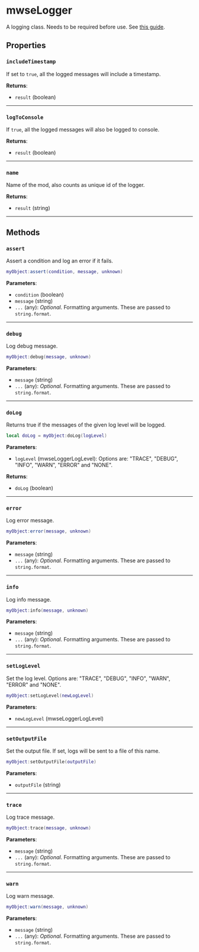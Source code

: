 # mwseLogger
<div class="search_terms" style="display: none">mwselogger</div>

<!---
	This file is autogenerated. Do not edit this file manually. Your changes will be ignored.
	More information: https://github.com/MWSE/MWSE/tree/master/docs
-->

A logging class. Needs to be required before use. See [this guide](https://mwse.github.io/MWSE/guides/logging/).

## Properties

### `includeTimestamp`
<div class="search_terms" style="display: none">includetimestamp</div>

If set to `true`, all the logged messages will include a timestamp.

**Returns**:

* `result` (boolean)

***

### `logToConsole`
<div class="search_terms" style="display: none">logtoconsole</div>

If `true`, all the logged messages will also be logged to console.

**Returns**:

* `result` (boolean)

***

### `name`
<div class="search_terms" style="display: none">name</div>

Name of the mod, also counts as unique id of the logger.

**Returns**:

* `result` (string)

***

## Methods

### `assert`
<div class="search_terms" style="display: none">assert</div>

Assert a condition and log an error if it fails.

```lua
myObject:assert(condition, message, unknown)
```

**Parameters**:

* `condition` (boolean)
* `message` (string)
* `...` (any): *Optional*. Formatting arguments. These are passed to `string.format`.

***

### `debug`
<div class="search_terms" style="display: none">debug</div>

Log debug message.

```lua
myObject:debug(message, unknown)
```

**Parameters**:

* `message` (string)
* `...` (any): *Optional*. Formatting arguments. These are passed to `string.format`.

***

### `doLog`
<div class="search_terms" style="display: none">dolog</div>

Returns true if the messages of the given log level will be logged.

```lua
local doLog = myObject:doLog(logLevel)
```

**Parameters**:

* `logLevel` (mwseLoggerLogLevel): Options are: "TRACE", "DEBUG", "INFO", "WARN", "ERROR" and "NONE".

**Returns**:

* `doLog` (boolean)

***

### `error`
<div class="search_terms" style="display: none">error</div>

Log error message.

```lua
myObject:error(message, unknown)
```

**Parameters**:

* `message` (string)
* `...` (any): *Optional*. Formatting arguments. These are passed to `string.format`.

***

### `info`
<div class="search_terms" style="display: none">info</div>

Log info message.

```lua
myObject:info(message, unknown)
```

**Parameters**:

* `message` (string)
* `...` (any): *Optional*. Formatting arguments. These are passed to `string.format`.

***

### `setLogLevel`
<div class="search_terms" style="display: none">setloglevel, loglevel</div>

Set the log level. Options are: "TRACE", "DEBUG", "INFO", "WARN", "ERROR" and "NONE".

```lua
myObject:setLogLevel(newLogLevel)
```

**Parameters**:

* `newLogLevel` (mwseLoggerLogLevel)

***

### `setOutputFile`
<div class="search_terms" style="display: none">setoutputfile, outputfile</div>

Set the output file. If set, logs will be sent to a file of this name.

```lua
myObject:setOutputFile(outputFile)
```

**Parameters**:

* `outputFile` (string)

***

### `trace`
<div class="search_terms" style="display: none">trace</div>

Log trace message.

```lua
myObject:trace(message, unknown)
```

**Parameters**:

* `message` (string)
* `...` (any): *Optional*. Formatting arguments. These are passed to `string.format`.

***

### `warn`
<div class="search_terms" style="display: none">warn</div>

Log warn message.

```lua
myObject:warn(message, unknown)
```

**Parameters**:

* `message` (string)
* `...` (any): *Optional*. Formatting arguments. These are passed to `string.format`.

